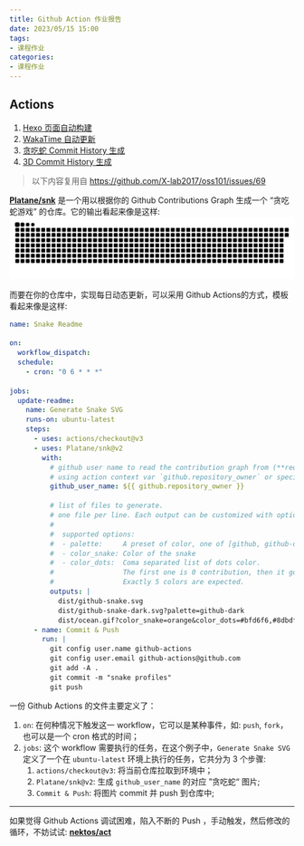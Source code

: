```yaml
---
title: Github Action 作业报告
date: 2023/05/15 15:00
tags:
- 课程作业
categories:
- 课程作业
---
```


## Actions

1. [Hexo 页面自动构建](https://github.com/DarkHighness/darkhighness.github.io/blob/main/.github/workflows/pages.yml)
2. [WakaTime 自动更新](https://github.com/DarkHighness/DarkHighness/blob/master/.github/workflows/wakatime.yml)
3. [贪吃蛇 Commit History 生成](https://github.com/DarkHighness/DarkHighness/blob/master/.github/workflows/snake.yml)
4. [3D Commit History 生成](https://github.com/DarkHighness/DarkHighness/blob/master/.github/workflows/profile-3d.yml)

> 
> 以下内容复用自 https://github.com/X-lab2017/oss101/issues/69
> 

**[Platane/snk](https://github.com/Platane/snk)** 是一个用以根据你的 Github  Contributions Graph 生成一个 “贪吃蛇游戏” 的仓库。它的输出看起来像是这样: 
![Sample](https://raw.githubusercontent.com/DarkHighness/DarkHighness/master/dist/github-snake.svg)

而要在你的仓库中，实现每日动态更新，可以采用 Github Actions的方式，模板看起来像是这样:

```yaml
name: Snake Readme

on:
  workflow_dispatch:
  schedule:
    - cron: "0 6 * * *"

jobs:
  update-readme:
    name: Generate Snake SVG
    runs-on: ubuntu-latest
    steps:
      - uses: actions/checkout@v3
      - uses: Platane/snk@v2
        with:
          # github user name to read the contribution graph from (**required**)
          # using action context var `github.repository_owner` or specified user
          github_user_name: ${{ github.repository_owner }}

          # list of files to generate.
          # one file per line. Each output can be customized with options as query string.
          #
          #  supported options:
          #  - palette:     A preset of color, one of [github, github-dark, github-light]
          #  - color_snake: Color of the snake
          #  - color_dots:  Coma separated list of dots color.
          #                 The first one is 0 contribution, then it goes from the low contribution to the highest.
          #                 Exactly 5 colors are expected.
          outputs: |
            dist/github-snake.svg
            dist/github-snake-dark.svg?palette=github-dark
            dist/ocean.gif?color_snake=orange&color_dots=#bfd6f6,#8dbdff,#64a1f4,#4b91f1,#3c7dd9
      - name: Commit & Push
        run: |
          git config user.name github-actions
          git config user.email github-actions@github.com
          git add -A .
          git commit -m "snake profiles"
          git push
```

一份 Github Actions 的文件主要定义了：
1.  `on`: 在何种情况下触发这一 workflow，它可以是某种事件，如: `push`, `fork`，也可以是一个 cron 格式的时间；
2. `jobs`: 这个 workflow 需要执行的任务，在这个例子中，`Generate Snake SVG` 定义了一个在 `ubuntu-latest` 环境上执行的任务，它共分为 3 个步骤:
     1.  `actions/checkout@v3`: 将当前仓库拉取到环境中；
     2. `Platane/snk@v2`: 生成 `github_user_name` 的对应 ”贪吃蛇“ 图片;
     3. `Commit & Push`: 将图片 commit 并 push 到仓库中;

---

如果觉得 Github Actions 调试困难，陷入不断的 Push ，手动触发，然后修改的循环，不妨试试: **[nektos/act](https://github.com/nektos/act)**